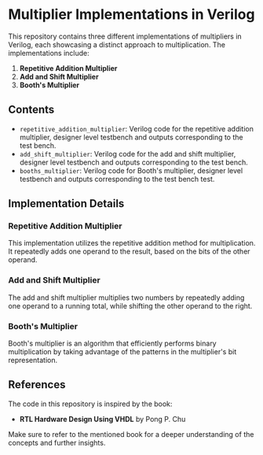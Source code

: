 # Multiplier Implementations in Verilog

This repository contains three different implementations of multipliers in Verilog, each showcasing a distinct approach to multiplication. The implementations include:

1. **Repetitive Addition Multiplier**
2. **Add and Shift Multiplier**
3. **Booth's Multiplier**

## Contents

- `repetitive_addition_multiplier`: Verilog code for the repetitive addition multiplier, designer level testbench and outputs corresponding to the test bench.
- `add_shift_multiplier`: Verilog code for the add and shift multiplier, designer level testbench and outputs corresponding to the test bench.
- `booths_multiplier`: Verilog code for Booth's multiplier, designer level testbench and outputs corresponding to the test bench test.

## Implementation Details

### Repetitive Addition Multiplier
This implementation utilizes the repetitive addition method for multiplication. It repeatedly adds one operand to the result, based on the bits of the other operand.

### Add and Shift Multiplier
The add and shift multiplier multiplies two numbers by repeatedly adding one operand to a running total, while shifting the other operand to the right.

### Booth's Multiplier
Booth's multiplier is an algorithm that efficiently performs binary multiplication by taking advantage of the patterns in the multiplier's bit representation.

## References

The code in this repository is inspired by the book:
- **RTL Hardware Design Using VHDL** by Pong P. Chu

Make sure to refer to the mentioned book for a deeper understanding of the concepts and further insights.
